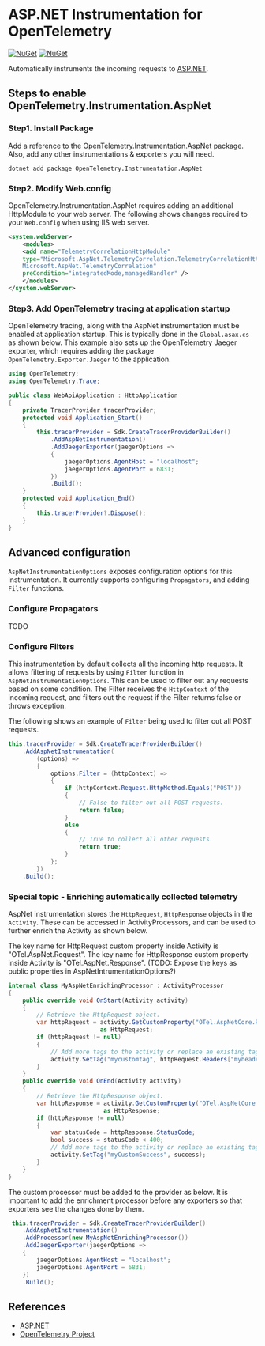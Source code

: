 # ASP.NET Instrumentation for OpenTelemetry

[![NuGet](https://img.shields.io/nuget/v/OpenTelemetry.Instrumentation.AspNet.svg)](https://www.nuget.org/packages/OpenTelemetry.Instrumentation.AspNet)
[![NuGet](https://img.shields.io/nuget/dt/OpenTelemetry.Instrumentation.AspNet.svg)](https://www.nuget.org/packages/OpenTelemetry.Instrumentation.AspNet)

Automatically instruments the incoming requests to
[ASP.NET](https://docs.microsoft.com/aspnet/overview).

## Steps to enable OpenTelemetry.Instrumentation.AspNet

### Step1. Install Package

Add a reference to the OpenTelemetry.Instrumentation.AspNet package.
Also, add any other instrumentations & exporters you will need.

```shell
dotnet add package OpenTelemetry.Instrumentation.AspNet
```

### Step2. Modify Web.config

OpenTelemetry.Instrumentation.AspNet requires adding an additional
HttpModule to your web server. The following shows changes required
to your `Web.config` when using IIS web server.

```xml
<system.webServer>
    <modules>
    <add name="TelemetryCorrelationHttpModule"
    type="Microsoft.AspNet.TelemetryCorrelation.TelemetryCorrelationHttpModule,
    Microsoft.AspNet.TelemetryCorrelation"
    preCondition="integratedMode,managedHandler" />
    </modules>
</system.webServer>
```

### Step3. Add OpenTelemetry tracing at application startup

OpenTelemetry tracing, along with the AspNet instrumentation must be enabled at
application startup. This is typically done in the `Global.asax.cs` as shown
below. This example also sets up the OpenTelemetry Jaeger exporter, which
requires adding the package `OpenTelemetry.Exporter.Jaeger` to the application.

```csharp
using OpenTelemetry;
using OpenTelemetry.Trace;

public class WebApiApplication : HttpApplication
{
    private TracerProvider tracerProvider;
    protected void Application_Start()
    {
        this.tracerProvider = Sdk.CreateTracerProviderBuilder()
            .AddAspNetInstrumentation()
            .AddJaegerExporter(jaegerOptions =>
            {
                jaegerOptions.AgentHost = "localhost";
                jaegerOptions.AgentPort = 6831;
            })
            .Build();
    }
    protected void Application_End()
    {
        this.tracerProvider?.Dispose();
    }
}
```

## Advanced configuration

`AspNetInstrumentationOptions` exposes configuration options for this instrumentation.
It currently supports configuring `Propagators`, and adding `Filter` functions.

### Configure Propagators

TODO

### Configure Filters

This instrumentation by default collects all the incoming http requests. It allows
filtering of requests by using `Filter` function in `AspNetInstrumentationOptions`.
This can be used to filter out any requests based on some condition. The Filter
receives the `HttpContext` of the incoming request, and filters out the request
if the Filter returns false or throws exception.

The following shows an example of `Filter` being used to filter out all POST requests.

```csharp
this.tracerProvider = Sdk.CreateTracerProviderBuilder()
    .AddAspNetInstrumentation(
        (options) =>
        {
            options.Filter = (httpContext) =>
            {
                if (httpContext.Request.HttpMethod.Equals("POST"))
                {
                    // False to filter out all POST requests.
                    return false;
                }
                else
                {
                    // True to collect all other requests.
                    return true;
                }
            };
        })
    .Build();
```

### Special topic - Enriching automatically collected telemetry

AspNet instrumentation stores the `HttpRequest`, `HttpResponse` objects in the
`Activity`. These can be accessed in ActivityProcessors, and can be used to
further enrich the Activity as shown below.

The key name for HttpRequest custom property inside Activity is "OTel.AspNet.Request".
The key name for HttpResponse custom property inside Activity is "OTel.AspNet.Response".
(TODO: Expose the keys as public properties in AspNetIntrumentationOptions?)

```csharp
internal class MyAspNetEnrichingProcessor : ActivityProcessor
{
    public override void OnStart(Activity activity)
    {
        // Retrieve the HttpRequest object.
        var httpRequest = activity.GetCustomProperty("OTel.AspNetCore.Request")
                          as HttpRequest;
        if (httpRequest != null)
        {
            // Add more tags to the activity or replace an existing tag.
            activity.SetTag("mycustomtag", httpRequest.Headers["myheader"]);
        }
    }
    public override void OnEnd(Activity activity)
    {
        // Retrieve the HttpResponse object.
        var httpResponse = activity.GetCustomProperty("OTel.AspNetCore.Response")
                           as HttpResponse;
        if (httpResponse != null)
        {
            var statusCode = httpResponse.StatusCode;
            bool success = statusCode < 400;
            // Add more tags to the activity or replace an existing tag.
            activity.SetTag("myCustomSuccess", success);
        }
    }
}
```

The custom processor must be added to the provider as below. It is important to
add the enrichment processor before any exporters so that exporters see the
changes done by them.

```csharp
 this.tracerProvider = Sdk.CreateTracerProviderBuilder()
    .AddAspNetInstrumentation()
    .AddProcessor(new MyAspNetEnrichingProcessor())
    .AddJaegerExporter(jaegerOptions =>
    {
        jaegerOptions.AgentHost = "localhost";
        jaegerOptions.AgentPort = 6831;
    })
    .Build();
```

## References

* [ASP.NET](https://dotnet.microsoft.com/apps/aspnet)
* [OpenTelemetry Project](https://opentelemetry.io/)
